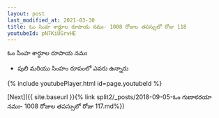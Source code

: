 ```yaml
---
layout: post
last_modified_at: 2021-03-30
title: ఓం సింహ శార్ధూల రూపాయ నమః- 1008 రోజుల తపస్సులో రోజు 118
youtubeId: pN7KiUGrvHE
---
```

 
 
 ఓం సింహ శార్ధూల రూపాయ నమః  
 
 -  పులి మరియు సింహం రూపంలో ఎవరు ఉన్నారు 
 
  
 
  
 
 
 
 
 
 


{% include youtubePlayer.html id=page.youtubeId %}
 
[Next]({{ site.baseurl }}{% link  split2/_posts/2018-09-05-ఓం గుణాకరయా నమః- 1008 రోజుల తపస్సులో రోజు 117.md%})
 
